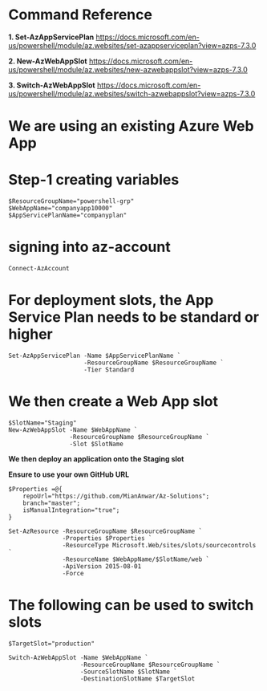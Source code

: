 
# Command Reference

**1. Set-AzAppServicePlan**
https://docs.microsoft.com/en-us/powershell/module/az.websites/set-azappserviceplan?view=azps-7.3.0

**2. New-AzWebAppSlot**
https://docs.microsoft.com/en-us/powershell/module/az.websites/new-azwebappslot?view=azps-7.3.0

**3. Switch-AzWebAppSlot**
https://docs.microsoft.com/en-us/powershell/module/az.websites/switch-azwebappslot?view=azps-7.3.0


# We are using an existing Azure Web App

# Step-1 creating variables
```
$ResourceGroupName="powershell-grp"
$WebAppName="companyapp10000"
$AppServicePlanName="companyplan"
```

# signing into az-account
```
Connect-AzAccount
```

# For deployment slots, the App Service Plan needs to be standard or higher
```
Set-AzAppServicePlan -Name $AppServicePlanName `
                     -ResourceGroupName $ResourceGroupName `
                     -Tier Standard
```

# We then create a Web App slot
```
$SlotName="Staging"
New-AzWebAppSlot -Name $WebAppName `
                 -ResourceGroupName $ResourceGroupName `
                 -Slot $SlotName
```

**We then deploy an application onto the Staging slot**

**Ensure to use your own GitHub URL**

```
$Properties =@{
    repoUrl="https://github.com/MianAnwar/Az-Solutions";
    branch="master";
    isManualIntegration="true";
}

Set-AzResource -ResourceGroupName $ResourceGroupName `
               -Properties $Properties `
               -ResourceType Microsoft.Web/sites/slots/sourcecontrols `
               -ResourceName $WebAppName/$SlotName/web `
               -ApiVersion 2015-08-01
               -Force
```


# The following can be used to switch slots

```
$TargetSlot="production"

Switch-AzWebAppSlot -Name $WebAppName `
                    -ResourceGroupName $ResourceGroupName `
                    -SourceSlotName $SlotName `
                    -DestinationSlotName $TargetSlot
```
